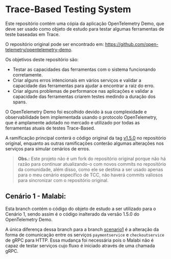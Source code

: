 # Trace-Based Testing System

Este repositório contém uma cópia da aplicação OpenTelemetry Demo, que deve ser usado como objeto de estudo para testar algumas ferramentas de teste baseadas em Trace.

O repositório original pode ser encontrado em: https://github.com/open-telemetry/opentelemetry-demo.

Os objetivos deste repositório são:

- Testar as capacidades das ferramentas com o sistema funcionando corretamente.
- Criar alguns erros intencionais em vários serviços e validar a capacidade das ferramentas para ajudar a encontrar a raiz do erro.
- Criar alguns problemas de performance nas aplicações e validar a capacidade das ferramentas criarem testes medindo a duração dos spans.

O OpenTelemetry Demo foi escolhido devido à sua complexidade e observabilidade bem implementada usando o protocolo OpenTelemetry, que é amplamente adotado no mercado e utilizado por todas as ferramentas atuais de testes Trace-Based.

A ramificação principal conterá o código original da tag [v1.5.0](https://github.com/open-telemetry/opentelemetry-demo/tree/1.5.0) no repositório original, enquanto as outras ramificações conterão algumas alterações nos serviços para simular cenários de erros.

> **Obs.:** Este projeto não é um fork do repositório original porque não há razão para continuar atualizando-o com novos commits no repositório da comunidade, além disso, como ele se destina a ser usado apenas para o meu cenário específico de TCC, não haverá commits valiosos para sincronizar com o repositório original.

## Cenário 1 - Malabi:

Esta branch contém o código do objeto de estudo a ser utilizado para o Cenário 1, sendo assim é o código inalterado da versão 1.5.0 do OpenTelemetry Demo.

A única diferença dessa branch para a branch [scenario1](https://github.com/GabrielFVieira/tbt-system/tree/scenario1) é a alteração da forma de comunicação entre os serviços `paymentservice` e `checkoutservice` de gRPC para HTTP. Essa mudança foi necessária pois o Malabi não é capaz de testar serviços cujo fluxo é iniciado através de uma chamada gRPC.
